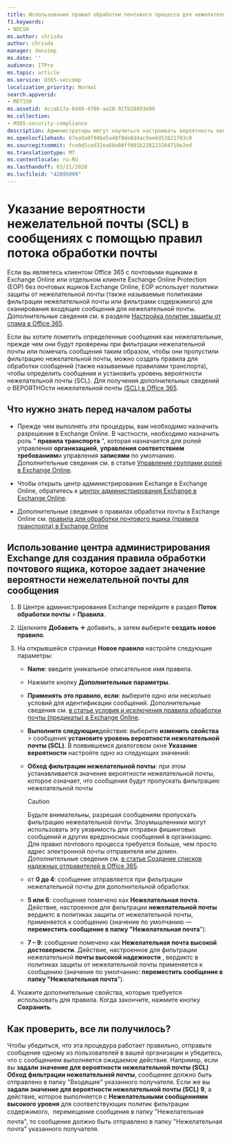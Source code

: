 ```yaml
---
title: Использование правил обработки почтового процесса для нежелательной почты в сообщениях
f1.keywords:
- NOCSH
ms.author: chrisda
author: chrisda
manager: dansimp
ms.date: ''
audience: ITPro
ms.topic: article
ms.service: O365-seccomp
localization_priority: Normal
search.appverid:
- MET150
ms.assetid: 4ccab17a-6d49-4786-aa28-92fb28893e99
ms.collection:
- M365-security-compliance
description: Администраторы могут научиться настраивать вероятность нежелательной почты для сообщений в Exchange Online Protection.
ms.openlocfilehash: b7ea9a0f046e5a48f0de8d4ac9ae6d53821f03c0
ms.sourcegitcommit: fce0d5cad32ea60a08ff001b228223284710e2ed
ms.translationtype: MT
ms.contentlocale: ru-RU
ms.lasthandoff: 03/21/2020
ms.locfileid: "42895099"
---
```

# <a name="use-mail-flow-rules-to-set-the-spam-confidence-level-scl-in-messages"></a>Указание вероятности нежелательной почты (SCL) в сообщениях с помощью правил потока обработки почты

Если вы являетесь клиентом Office 365 с почтовыми ящиками в Exchange Online или отдельном клиенте Exchange Online Protection (EOP) без почтовых ящиков Exchange Online, EOP использует политики защиты от нежелательной почты (также называемые политиками фильтрации нежелательной почты или фильтрами содержимого) для сканирования входящие сообщения для нежелательной почты. Дополнительные сведения см. в разделе [Настройка политик защиты от спама в Office 365](configure-your-spam-filter-policies.md).

Если вы хотите пометить определенные сообщения как нежелательные, прежде чем они будут проверены при фильтрации нежелательной почты или помечать сообщения таким образом, чтобы они пропустили фильтрацию нежелательной почты, можно создать правила для обработки сообщений (также называемые правилами транспорта), чтобы определить сообщения и установить уровень вероятности нежелательной почты (SCL). Для получения дополнительных сведений о ВЕРОЯТНОсти нежелательной почты [(SCL) в Office 365](spam-confidence-levels.md).

## <a name="what-do-you-need-to-know-before-you-begin"></a>Что нужно знать перед началом работы

- Прежде чем выполнять эти процедуры, вам необходимо назначить разрешения в Exchange Online. В частности, необходимо назначить роль " **правила транспорта** ", которая назначается для ролей управления **организацией**, **управления соответствием требованиям**и управления **записями** по умолчанию. Дополнительные сведения см. в статье [Управление группами ролей в Exchange Online](https://docs.microsoft.com/Exchange/permissions-exo/role-groups).

- Чтобы открыть центр администрирования Exchange в Exchange Online, обратитесь к [центру администрирования Exchange в Exchange Online](https://docs.microsoft.com/Exchange/exchange-admin-center).

- Дополнительные сведения о правилах обработки почты в Exchange Online см. [правила для обработки почтового ящика (правила транспорта) в Exchange Online](https://docs.microsoft.com/Exchange/security-and-compliance/mail-flow-rules/mail-flow-rules)

## <a name="use-the-eac-to-create-a-mail-flow-rule-that-sets-the-scl-of-a-message"></a>Использование центра администрирования Exchange для создания правила обработки почтового ящика, которое задает значение вероятности нежелательной почты для сообщения

1. В Центре администрирования Exchange перейдите в раздел **Поток обработки почты** \> **Правила**.

2. Щелкните **Добавить** ![значок](../../media/ITPro-EAC-AddIcon.png) добавить, а затем выберите **создать новое правило**.

3. На открывшейся странице **Новое правило** настройте следующие параметры:

   - **Name**: введите уникальное описательное имя правила.

   - Нажмите кнопку **Дополнительные параметры**.

   - **Применять это правило, если**: выберите одно или несколько условий для идентификации сообщений. Дополнительные сведения см. [в статье условия и исключения правила обработки почты (предикаты) в Exchange Online](https://docs.microsoft.com/Exchange/security-and-compliance/mail-flow-rules/conditions-and-exceptions).

   - **Выполните следующие**действия: выберите **изменить свойства** \> сообщения **установите уровень вероятности нежелательной почты (SCL)**. В появившемся диалоговом окне **Указание вероятности** настройте одно из следующих значений:

   - **Обход фильтрации нежелательной почты**: при этом устанавливается значение вероятности нежелательной почты, которое означает, что сообщения будут пропускать фильтрацию нежелательной почты

     > [!CAUTION]
     > Будьте внимательны, разрешая сообщениям пропускать фильтрацию нежелательной почты. Злоумышленники могут использовать эту уязвимость для отправки фишинговых сообщений и других вредоносных сообщений в организацию. Для правил почтового процесса требуется больше, чем просто адрес электронной почты отправителя или домен. Дополнительные сведения см. [в статье Создание списков надежных отправителей в Office 365](create-safe-sender-lists-in-office-365.md).

   - от **0 до 4**: сообщение отправляется при фильтрации нежелательной почты для дополнительной обработки.

   - **5 или 6**: сообщение помечено как **Нежелательная почта**. Действие, настроенное для фильтрации **нежелательной почты** вердиктс в политиках защиты от нежелательной почты, применяется к сообщению (значение по умолчанию — **переместить сообщение в папку "Нежелательная почта**").

   - **7 – 9**: сообщение помечено как **Нежелательная почта высокой достоверности**. Действие, настроенное для фильтрации нежелательной **почты высокой надежности** , вердиктс в политиках защиты от нежелательной почты применяется к сообщению (значение по умолчанию: **переместить сообщение в папку "Нежелательная почта**").

4. Укажите дополнительные свойства, которые требуется использовать для правила. Когда закончите, нажмите кнопку **Сохранить**.

## <a name="how-do-you-know-this-worked"></a>Как проверить, все ли получилось?

Чтобы убедиться, что эта процедура работает правильно, отправьте сообщение одному из пользователей в вашей организации и убедитесь, что с сообщением выполняется ожидаемое действие. Например, если вы **задали значение для вероятности нежелательной почты (SCL)** **Обход фильтрации нежелательной почты**, сообщение должно быть отправлено в папку "Входящие" указанного получателя. Если же вы **задали значение для вероятности нежелательной почты (SCL)** **9**, а действие, которое выполняется с **Нежелательными сообщениями высокого уровня** для соответствующих политик фильтрации содержимого,  перемещение сообщения в папку "Нежелательная почта", то сообщение должно быть отправлено в папку "Нежелательная почта" указанного получателя.
